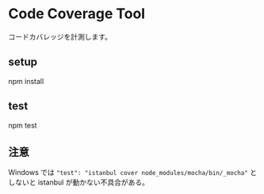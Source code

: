 Code Coverage Tool
==================

コードカバレッジを計測します。

setup
-----
npm install

test
----
npm test

注意
----
Windows では `"test": "istanbul cover node_modules/mocha/bin/_mocha"` としないと istanbul が動かない不具合がある。